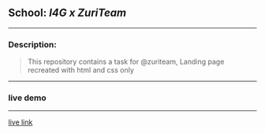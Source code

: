 ## School:  *I4G x ZuriTeam*
---
### Description: 
> This repository contains a task for @zuriteam, Landing page recreated with html and css only
---
 ### live demo 
  ---
 [live link](https://replit.com/@Raffy5050/zurriii#index.html)
 
